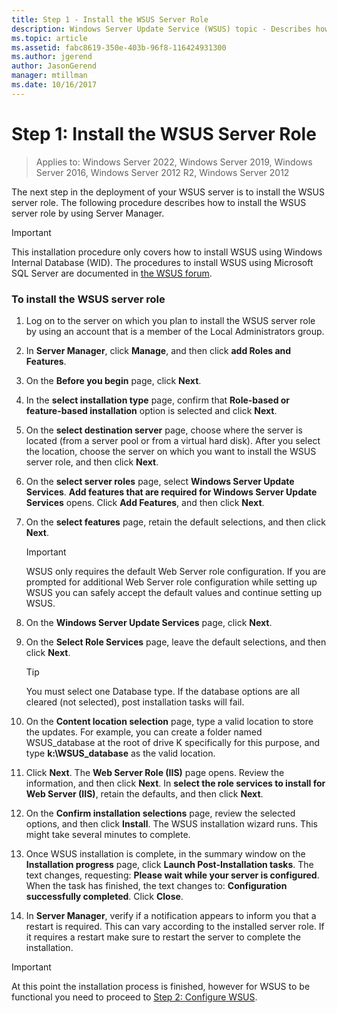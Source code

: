 ```yaml
---
title: Step 1 - Install the WSUS Server Role
description: Windows Server Update Service (WSUS) topic - Describes how to install the server role using Server Manager
ms.topic: article
ms.assetid: fabc8619-350e-403b-96f8-116424931300
ms.author: jgerend
author: JasonGerend
manager: mtillman
ms.date: 10/16/2017
---
```

# Step 1: Install the WSUS Server Role

>Applies to: Windows Server 2022, Windows Server 2019, Windows Server 2016, Windows Server 2012 R2, Windows Server 2012

The next step in the deployment of your WSUS server is to install the WSUS server role. The following procedure describes how to install the WSUS server role by using Server Manager.

> [!IMPORTANT]
> This installation procedure only covers how to install WSUS using Windows Internal Database (WID). The procedures to install WSUS using Microsoft SQL Server are documented in [the WSUS forum](/answers/topics/windows-server-update-services.html).

### To install the WSUS server role

1.  Log on to the server on which you plan to install the WSUS server role by using an account that is a member of the Local Administrators group.

2.  In **Server Manager**, click **Manage**, and then click **add Roles and Features**.

3.  On the **Before you begin** page, click **Next**.

4.  In the **select installation type** page, confirm that **Role-based or feature-based installation** option is selected and click **Next**.

5.  On the **select destination server** page, choose where the server is located (from a server pool or from a virtual hard disk). After you select the location, choose the server on which you want to install the WSUS server role, and then click **Next**.

6.  On the **select server roles** page, select **Windows Server Update Services**.  **Add features that are required for Windows Server Update Services** opens. Click **Add Features**, and then click **Next**.

7.  On the **select features** page, retain the default selections, and then click **Next**.

    > [!IMPORTANT]
    > WSUS only requires the default Web Server role configuration. If you are prompted for additional Web Server role configuration while setting up WSUS you can safely accept the default values and continue setting up WSUS.

8.  On the **Windows Server Update Services** page, click **Next**.

9. On the **Select Role Services** page, leave the default selections, and then click **Next**.

    > [!TIP]
    > You must select one Database type. If the database options are all cleared (not selected), post installation tasks will fail.

10. On the **Content location selection** page, type a valid location to store the updates. For example, you can create a folder named WSUS_database at the root of drive K specifically for this purpose, and type **k:\WSUS_database** as the valid location.

11. Click **Next**. The **Web Server Role (IIS)** page opens. Review the information, and then click **Next**. In **select the role services to install for Web Server (IIS)**, retain the defaults, and then click **Next**.

12. On the **Confirm installation selections** page, review the selected options, and then click **Install**. The WSUS installation wizard runs. This might take several minutes to complete.

13. Once WSUS installation is complete, in the summary window on the **Installation progress** page, click **Launch Post-Installation tasks**. The text changes, requesting: **Please wait while your server is configured**. When the task has finished, the text changes to: **Configuration successfully completed**. Click **Close**.

14. In **Server Manager**, verify if a notification appears to inform you that a restart is required. This can vary according to the installed server role. If it requires a restart make sure to restart the server to complete the installation.

> [!IMPORTANT]
> At this point the installation process is finished, however for WSUS to be functional you need to proceed to [Step 2: Configure WSUS](2-configure-wsus.md).
